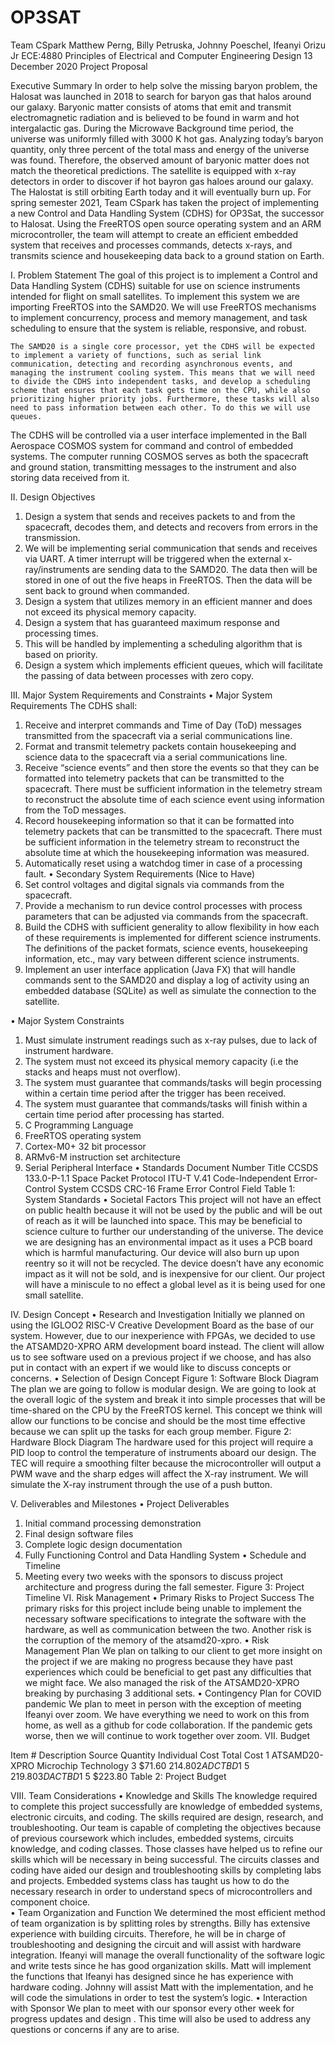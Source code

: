 # OP3SAT
Team CSpark
Matthew Perng, Billy Petruska, Johnny Poeschel, Ifeanyi Orizu Jr
ECE:4880 Principles of Electrical and Computer Engineering Design
13 December 2020
Project Proposal
 
Executive Summary
In order to help solve the missing baryon problem, the Halosat was launched in 2018 to search for baryon gas that halos around our galaxy. Baryonic matter consists of atoms that emit and transmit electromagnetic radiation and is believed to be found in warm and hot intergalactic gas. During the Microwave Background time period, the universe was uniformly filled with 3000 K hot gas. Analyzing today’s baryon quantity, only three percent of the total mass and energy of the universe was found. Therefore, the observed amount of baryonic matter does not match the theoretical predictions. The satellite is equipped with x-ray detectors in order to discover if hot bayron gas haloes around our galaxy. The Halostat is still orbiting Earth today and it will eventually burn up. For spring semester 2021, Team CSpark has taken the project of implementing a new Control and Data Handling System (CDHS) for OP3Sat, the successor to Halosat. Using the FreeRTOS open source operating system and an ARM microcontroller, the team will attempt to create an efficient embedded system that receives and processes commands, detects x-rays, and transmits science and housekeeping data back to a ground station on Earth. 
 
I.	Problem Statement
The goal of this project is to implement a Control and Data Handling System (CDHS) suitable for use on science instruments intended for flight on small satellites. To implement this system we are importing FreeRTOS into the SAMD20. We will use FreeRTOS mechanisms to implement concurrency, process and memory management, and task scheduling to ensure that the system is reliable, responsive, and robust. 

	The SAMD20 is a single core processor, yet the CDHS will be expected to implement a variety of functions, such as serial link communication, detecting and recording asynchronous events, and managing the instrument cooling system. This means that we will need to divide the CDHS into independent tasks, and develop a scheduling scheme that ensures that each task gets time on the CPU, while also prioritizing higher priority jobs. Furthermore, these tasks will also need to pass information between each other. To do this we will use queues. 
The CDHS will be controlled via a user interface implemented in the Ball Aerospace COSMOS system for command and control of embedded systems. The computer running COSMOS serves as both the spacecraft and ground station, transmitting messages to the instrument and also storing data received from it.
 
II.	Design Objectives 
1.	Design a system that sends and receives packets to and from the spacecraft, decodes them, and detects and recovers from errors in the transmission.
1.	We will be implementing serial communication that sends and receives via UART. A timer interrupt will be triggered when the external x-ray/instruments are sending data to the SAMD20. The data then will be stored in one of out the five heaps in FreeRTOS. Then the data will be sent back to ground when commanded.
2.	Design a system that utilizes memory in an efficient manner and does not exceed its physical memory capacity. 
3.	Design a system that has guaranteed maximum response and processing times.
1.	This will be handled by implementing a scheduling algorithm that is based on priority.
4.	Design a system which implements efficient queues, which will facilitate the passing of data between processes with zero copy.

III.	Major System Requirements and Constraints
•	Major System Requirements
The CDHS shall: 
1.	Receive and interpret commands and Time of Day (ToD) messages transmitted from the spacecraft via a serial communications line.
2.	 Format and transmit telemetry packets contain housekeeping and science data to the spacecraft via a serial communications line.
3.	Receive “science events” and then store the events so that they can be formatted into telemetry packets that can be transmitted to the spacecraft. There must be sufficient information in the telemetry stream to reconstruct the absolute time of each science event using information from the ToD messages. 
4.	Record housekeeping information so that it can be formatted into telemetry packets that can be transmitted to the spacecraft. There must be sufficient information in the telemetry stream to reconstruct the absolute time at which the housekeeping information was measured. 
5.	Automatically reset using a watchdog timer in case of a processing fault. 
•	Secondary System Requirements (Nice to Have)
1.	Set control voltages and digital signals via commands from the spacecraft.
2.	Provide a mechanism to run device control processes with process parameters that can be adjusted via commands from the spacecraft.
3.	Build the CDHS with sufficient generality to allow flexibility in how each of these requirements is implemented for different science instruments. The definitions of the packet formats, science events, housekeeping information, etc., may vary between different science instruments.
4.	Implement an user interface application (Java FX) that will handle commands sent to the SAMD20 and display a log of activity using an embedded database (SQLite)  as well as simulate the connection to the satellite.
 
•	Major System Constraints
1.	Must simulate instrument readings such as x-ray pulses, due to lack of instrument hardware. 
2.	The system must not exceed its physical memory capacity (i.e the stacks and heaps must not overflow).
3.	The system must guarantee that commands/tasks will begin processing within a certain time period after the trigger has been received.
4.	The system must guarantee that commands/tasks will finish within a certain time period after processing has started.
5.	C Programming Language
6.	FreeRTOS operating system
7.	Cortex-M0+ 32 bit processor
8.	ARMv6-M instruction set architecture
9.	Serial Peripheral Interface
•	Standards
Document Number	Title
CCSDS 133.0-P-1.1	Space Packet Protocol
ITU-T V.41	Code-Independent Error-Control System
CCSDS CRC-16	Frame Error Control Field
Table 1: System Standards
•	Societal Factors
This project will not have an effect on public health because it will not be used by the public and will be out of reach as it will be launched into space. This may be beneficial to science culture to further our understanding of the universe. The device we are designing has an environmental impact as it uses a PCB board which is harmful manufacturing. Our device will also burn up upon reentry so it will not be recycled. The device doesn’t have any economic impact as it will not be sold, and is inexpensive for our client. Our project will have a miniscule to no effect a global level as it is being used for one small satellite. 

IV.	Design Concept
•	Research and Investigation
Initially we planned on using the IGLOO2 RISC-V Creative Development Board as the base of our system. However, due to our inexperience with FPGAs, we decided to use the ATSAMD20-XPRO ARM development board instead.  The client will allow us to see software used on a previous project if we choose, and has also put in contact with an expert if we would like to discuss concepts or concerns.
•	Selection of Design Concept
Figure 1: Software Block Diagram
The plan we are going to follow is modular design. We are going to look at the overall logic of the system and break it into simple processes that will be time-shared on the CPU by the FreeRTOS kernel.  This concept we think will allow our functions to be concise and should be the most time effective because we can split up the tasks for each group member.
Figure 2: Hardware Block Diagram
The hardware used for this project will require a PID loop to control the temperature of instruments aboard our design. The TEC will require a smoothing filter because the microcontroller will output a PWM wave and the sharp edges will affect the X-ray instrument. We will simulate the X-ray instrument through the use of a push button.
 
V.	Deliverables and Milestones
•	Project Deliverables
1.	Initial command processing demonstration
2.	Final design software files
3.	Complete logic design documentation
4.	Fully Functioning Control and Data Handling System
•	Schedule and Timeline
1.	Meeting every two weeks with the sponsors to discuss project architecture and progress during the fall semester.
			Figure 3: Project Timeline
VI.	Risk Management
•	Primary Risks to Project Success
The primary risks for this project include being unable to implement the necessary software specifications to integrate the software with the hardware, as well as communication between the two. Another risk is the corruption of the memory of the atsamd20-xpro.
•	Risk Management Plan
We plan on talking to our client to get more insight on the project if we are making no progress because they have past experiences which could be beneficial to get past any difficulties that we might face. We also managed the risk of the ATSAMD20-XPRO breaking by purchasing 3 additional sets.
•	Contingency Plan for COVID pandemic
We plan to meet in person with the exception of meeting Ifeanyi over zoom. We have everything we need to work on this from home, as well as a github for code collaboration.  If the pandemic gets worse, then we will continue to work together over zoom.
VII.	Budget
 
Item #	Description	Source	Quantity	Individual
Cost	Total Cost
1	ATSAMD20-XPRO 	Microchip
Technology	3	$71.60	$214.80
2	ADC	TBD	1	~$5	$219.80
3	DAC	TBD	1	~$5	$223.80
Table 2: Project Budget

VIII.	Team Considerations
•	Knowledge and Skills
The knowledge required to complete this project successfully are knowledge of embedded systems, electronic circuits, and coding.  The skills required are design, research, and troubleshooting.  Our team is capable of completing the objectives because of previous coursework which includes, embedded systems, circuits knowledge, and coding classes. Those classes have helped us to refine our skills which will be necessary in being successful.  The circuits classes and coding have aided our design and troubleshooting skills by completing labs and projects.  Embedded systems class has taught us how to do the necessary research in order to understand specs of microcontrollers and component choice.  
•	Team Organization and Function
We determined the most efficient method of team organization is by splitting roles by strengths. Billy has extensive experience with building circuits. Therefore, he will be in charge of troubleshooting and designing the circuit and will assist with hardware integration.  Ifeanyi will manage the overall functionality of the software logic and write tests since he has good organization skills.  Matt will implement the functions that Ifeanyi has designed since he has experience with hardware coding.  Johnny will assist Matt with the implementation, and he will code the simulations in order to test the system’s logic.
•	Interaction with Sponsor
We plan to meet with our sponsor every other week for progress updates and design . This time will also be used to address any questions or concerns if any are to arise. 


